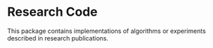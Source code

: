 # Research Code

This package contains implementations of algorithms or experiments described in
research publications.
